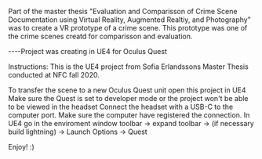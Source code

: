 Part of the master thesis "Evaluation and Comparisson of Crime Scene Documentation using Virtual Reality, Augmented Realtiy, and Photography" was to create a VR prototype of a crime scene. This prototype was one of the crime scenes creatd for comparisson and evaluation.

----Project was creating in UE4 for Oculus Quest



Instructions:
This is the UE4 project from Sofia Erlandssons Master Thesis conducted at NFC fall 2020.

To transfer the scene to a new Oculus Quest unit open this project in UE4
Make sure the Quest is set to developer mode or the project won't be able to be viewed in the headset
Connect the headset with a USB-C to the computer port. Make sure the computer have registered the connection.
In UE4 go in the enviroment window toolbar -> expand toolbar -> (if necessary build lightning) -> Launch Options -> Quest


Enjoy! :)
